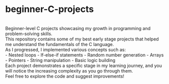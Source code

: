 # beginner-C-projects
<br>
Beginner-level C projects showcasing my growth in programming and problem-solving skills.
<br>
This repository contains some of my best early stage projects that helped me understand the fundamentals of the C language.
<br>
As I progressed, I implemented various concepts such as:
<br>
- Nested loops
- If-else-if statements
- Random number generation
- Arrays
- Pointers
- String manipulation
- Basic logic building
<br>
Each project demonstrates a specific stage in my learning journey, and you will notice the increasing complexity as you go through them.
<br>
Feel free to explore the code and suggest improvements!
